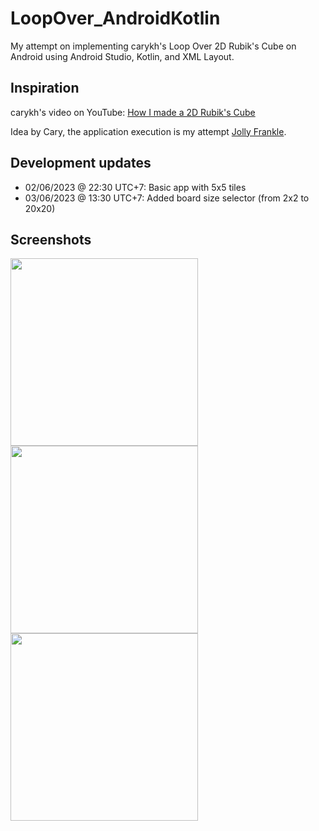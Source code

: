 # LoopOver_AndroidKotlin
My attempt on implementing carykh's Loop Over 2D Rubik's Cube on Android using Android Studio, Kotlin, and XML Layout.

## Inspiration
carykh's video on YouTube: [How I made a 2D Rubik's Cube](https://www.youtube.com/watch?v=95rtiz-V2zM)

Idea by Cary, the application execution is my attempt [Jolly Frankle](https://github.com/JollyFrankle).

## Development updates
- 02/06/2023 @ 22:30 UTC+7: Basic app with 5x5 tiles
- 03/06/2023 @ 13:30 UTC+7: Added board size selector (from 2x2 to 20x20)

## Screenshots
<div style="display: grid;">
  <img src="https://github.com/JollyFrankle/LoopOver_AndroidKotlin/assets/64875622/3df88679-fda6-4920-b921-61bd34cb8fab.png" width="300" />
  <img src="https://github.com/JollyFrankle/LoopOver_AndroidKotlin/assets/64875622/1bcec095-7858-4b38-8519-9489e57bb970.png" width="300" />
  <img src="https://github.com/JollyFrankle/LoopOver_AndroidKotlin/assets/64875622/7b7e6aa8-e908-4bb9-a40e-491f033e47dd.png" width="300" />
</div>

